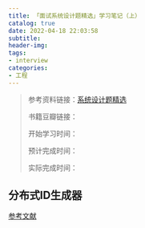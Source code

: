 ```yaml
---
title: 「面试系统设计题精选」学习笔记（上）
catalog: true
date: 2022-04-18 22:03:58
subtitle:
header-img:
tags:
- interview
categories:
- 工程
---
```


> 参考资料链接：[系统设计题精选](https://soulmachine.gitbooks.io/system-design/content/cn/)
> 
> 书籍豆瓣链接： 
> 
> 开始学习时间：
> 
> 预计完成时间：
> 
> 实际完成时间：

## 分布式ID生成器

[参考文献](https://soulmachine.gitbooks.io/system-design/content/cn/distributed-id-generator.html)


